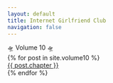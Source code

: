 ```yaml
---
layout: default
title: Internet Girlfriend Club
navigation: false
---
```


<div class="showcase-header center">🛸 Volume 10 🛸</div>
<div class="showcase center">
  {% for post in site.volume10 %}
    <div class="showcase-item"><a href="{{ post.url }}">{{ post.chapter }}</a></div>
  {% endfor %}
</div>
